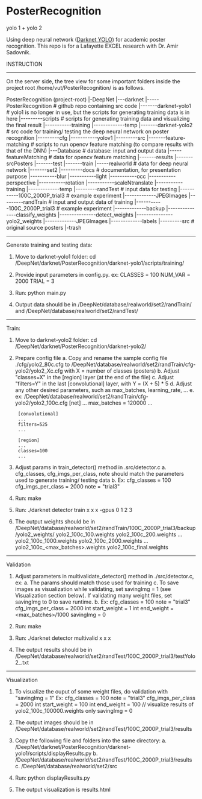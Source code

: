 # PosterRecognition

yolo 1 + yolo 2

Using deep neural network ([Darknet YOLO](http://pjreddie.com/darknet/)) for academic poster recognition. This repo is for a Lafayette EXCEL research with Dr. Amir Sadovnik.



INSTRUCTION

----------------------
On the server side, the tree view for some important folders inside the project root /home/vut/PosterRecognition/ is as follows.

PosterRecognition (project-root)
|-DeepNet
|---darknet
|-----PosterRecognition			# github repo containing src code
|-------darknet-yolo1			# yolo1 is no longer in use, but the scripts for generating training data is in here
|---------scripts				# scripts for generating training data and visualizing the final result
|-----------training
|-------------temp
|-------darknet-yolo2 			# src code for training/ testing the deep neural network on poster recognition
|---------cfg
|-----------yolov1
|---------src
|-------feature-matching 		# scripts to run opencv feature matching (to compare results with that of the DNN)
|---Database 					# database: input and output data
|-----featureMatching 			# data for opencv feature matching
|-------results
|-------srcPosters
|-------test
|-------train
|-----realworld					# data for deep neural network
|-------set2
|---------docs					# documentation, for presentation purpose
|-----------blur
|-----------light
|-----------occ
|-----------perspective
|-----------rotation
|-----------scaleNtranslate
|-----------training
|-------------temp
|---------randTest				# input data for testing
|-----------100C_2000P_trial3 	# example experiment
|-------------JPEGImages
|---------randTrain				# input and output data of training
|-----------100C_2000P_trial3	# example experiment
|-------------backup
|---------------classify_weights
|---------------detect_weights
|---------------yolo2_weights
|-------------JPEGImages
|-------------labels
|---------src 					# original source posters
|-trash

----------------------
Generate training and testing data:
1. Move to darknet-yolo1 folder: cd <project-root>/DeepNet/darknet/PosterRecognition/darknet-yolo1/scripts/training/

2. Provide input parameters in config.py. ex:
	CLASSES = 100
	NUM_VAR = 2000
	TRIAL = 3

3. Run: python main.py

4. Output data should be in 
		<project-root>/DeepNet/database/realworld/set2/randTrain/ 
   and 
		<project-root>/DeepNet/database/realworld/set2/randTest/

----------------------
Train: 
1. Move to darknet-yolo2 folder: cd <project-root>/DeepNet/darknet/PosterRecognition/darknet-yolo2/

2. Prepare config file
	a. Copy and rename the sample config file ./cfg/yolo2_80c.cfg to 
			<project-root>/DeepNet/database/realworld/set2/randTrain/cfg-yolo2/yolo2_Xc.cfg
	   with X = number of classes (posters)
	b. Adjust "classes=X" in the [region] layer (at the end of the file)
	c. Adjust "filters=Y" in the last [convolutional] layer, with Y = (X + 5) * 5
	d. Adjust any other desired parameters, such as max_batches, learning_rate, ...
	e. ex: <project-root>/DeepNet/database/realworld/set2/randTrain/cfg-yolo2/yolo2_100c.cfg
		[net]
		...
		max_batches = 120000
		...

		[convolutional]
		...
		filters=525
		...

		[region]
		...
		classes=100
		...

3. Adjust params in train_detector() method in .src/detector.c
	a. cfg_classes, cfg_imgs_per_class, note should match the parameters used to generate training/ testing data
	b. Ex: 	cfg_classes = 100
			cfg_imgs_per_class = 2000
			note = "trial3"

2. Run: make

3. Run: ./darknet detector train x x x -gpus 0 1 2 3

4. The output weights should be in <project-root>/DeepNet/database/realworld/set2/randTrain/100C_2000P_trial3/backup/yolo2_weights/
	yolo2_100c_100.weights
	yolo2_100c_200.weights
	...
	yolo2_100c_1000.weights
	yolo2_100c_2000.weights
	...
	yolo2_100c_<max_batches>.weights
	yolo2_100c_final.weights

----------------------
Validation 
1. Adjust parameters in multivalidate_detector() method in ./src/detector.c, ex:
	a. The params should match those used for training
	c. To save images as visualization while validating, set savingImg = 1 (see Visualization section below). If validating many weight files, set savingImg to 0 to save runtime.
	b. Ex: 	cfg_classes = 100
			note = "trial3"
			cfg_imgs_per_class = 2000
			int start_weight = 1
			int end_weight = <max_batches>/1000
			savingImg = 0 

2. Run: make

3. Run: ./darknet detector multivalid x x x 

4. The output results should be in <project-root>/DeepNet/database/realworld/set2/randTest/100C_2000P_trial3/testYolo2_<time-stamp>.txt

----------------------
Visualization
1. To visualize the ouput of some weight files, do validation with "savingImg = 1"
	Ex: 	cfg_classes = 100
			note = "trial3"
			cfg_imgs_per_class = 2000
			int start_weight = 100
			int end_weight = 100	// visualize results of yolo2_100c_100000.weights only
			savingImg = 0 

2. The output images should be in <project-root>/DeepNet/database/realworld/set2/randTest/100C_2000P_trial3/results

3. Copy the following file and folders into the same directory:
	a. <project-root>/DeepNet/darknet/PosterRecognition/darknet-yolo1/scripts/displayResults.py
	b. <project-root>/DeepNet/database/realworld/set2/randTest/100C_2000P_trial3/results
	c. <project-root>/DeepNet/database/realworld/set2/src

4. Run: python displayResults.py

5. The output visualization is results.html

